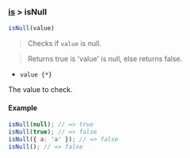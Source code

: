 ### [is](../) > isNull

```js
isNull(value)
```

> Checks if <code>value</code> is null.

> Returns true is 'value' is null, else returns false.

- <code>value {\*}</code>

The value to check.

#### Example
```js
isNull(null); // => true
isNull(true); // => false
isNull({ a: 'a' }); // => false
isNull(); // => false
```
